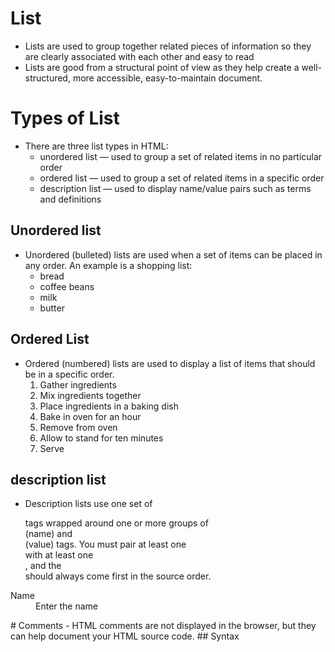 # List
- Lists are used to group together related pieces of information so they are clearly associated with each other and easy to read
- Lists are good from a structural point of view as they help create a well-structured, more accessible, easy-to-maintain document.
# Types of List
- There are three list types in HTML:
  * unordered list — used to group a set of related items in no particular order
  * ordered list — used to group a set of related items in a specific order
  * description list — used to display name/value pairs such as terms and definitions
## Unordered list
- Unordered (bulleted) lists are used when a set of items can be placed in any order. An example is a shopping list:
        <ul>
         <li>bread</li>
         <li>coffee beans</li>
         <li>milk</li>
         <li>butter</li>
       </ul>
  
## Ordered List
 - Ordered (numbered) lists are used to display a list of items that should be in a specific order.
     1. Gather ingredients
     2. Mix ingredients together
     3. Place ingredients in a baking dish
     4. Bake in oven for an hour
     5. Remove from oven
     6. Allow to stand for ten minutes
     7. Serve
## description list
 - Description lists use one set of <dl></dl> tags wrapped around one or more groups of <dt></dt> (name) and <dd></dd> (value) tags. You    must pair at least one <dt></dt> with at least one <dd></dd>, and the <dt></dt> should always come first in the source order.
 <dl>
  <dt>Name</dt>
  <dd>Enter the name </dd>  
</dl>
# Comments 
 - HTML comments are not displayed in the browser, but they can help document your HTML source code.
 ## Syntax
   <!-- Write your comments here -->
